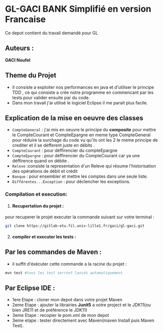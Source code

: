 # GL-GACI  BANK Simplifié en version Francaise 

Ce depot contient du travail demandé pour GL

## Auteurs :
**GACI Noufel**



## Theme du Projet
- Il consiste a exploiter nos performances en java et d'utiliser le principe TDD , ce qui consiste a crée notre programme en commencant par les tests pour valider ensuite par du code. 
- Dans mon travail j'ai utilisé le logiciel Eclipse il me parait plus facile. 


## Explication de la mise en oeuvre des classes 
- `CompteGeneral` : j'ai mis en oeuvre le principe du **composite** pour mettre le CompteCourant et CompteEpargne en meme type CompteGeneral pour réduire la surchage du code vu qu'ils ont les 2 le meme principe de crediter et il se défferent juste en débits  . 
- `CompteCourant` : pour déffirencier du compteEpargne 
- `CompteEpargne` : pour déffirencier du CompteCourant car ya une déffirence quand on débite . 
- `Releve` :consiste la representation d'un Releve qui résume l'historisation des opérations de débit et crédit
- `Banque` : pour ensembler et mettre les comptes dans une seule liste. 
- `Différentes...Exception` : pour déclencher les exceptions. 

### Compilation et execution:

1. #### Recupertation du projet :
pour recuperer le projet executer la commande suivant sur votre terminal :
```bash
git clone https://gitlab-etu.fil.univ-lille1.fr/gaci/gl-gaci.git
```

2. #### compiler et executer les tests :
## Par les commandes de Maven : 
- il suffit d'éxécuter cette commande a la racine du projet : 
```bash 
mvn test #tous les test serront lancés automatiquement 
```

## Par Eclipse IDE :  
- 1ere Etape : cloner mon depot dans votre projet Maven 
- 2eme Etape : ajouter la librairies **Junit5** a votre project et le JDK11(ou bien JRE11 et de préférence le JDK11)
- 3eme Etape : recopier le pom.xml de mon depot 
- 3eme etape : tester directement avec Maven(maven Install puis Maven Test).
